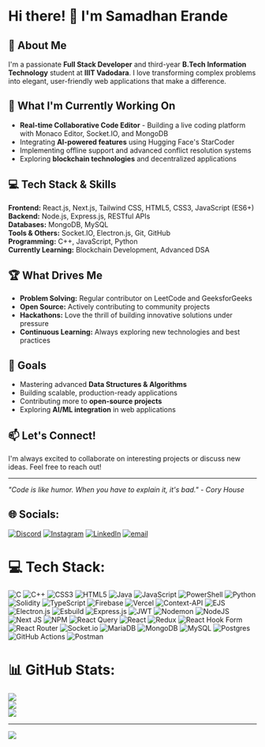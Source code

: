 # Hi there! 👋 I'm Samadhan Erande

## 🚀 About Me
I'm a passionate **Full Stack Developer** and third-year **B.Tech Information Technology** student at **IIIT Vadodara**. I love transforming complex problems into elegant, user-friendly web applications that make a difference.

## 🔭 What I'm Currently Working On
- **Real-time Collaborative Code Editor** - Building a live coding platform with Monaco Editor, Socket.IO, and MongoDB
- Integrating **AI-powered features** using Hugging Face's StarCoder
- Implementing offline support and advanced conflict resolution systems
- Exploring **blockchain technologies** and decentralized applications

## 💻 Tech Stack & Skills
**Frontend:** React.js, Next.js, Tailwind CSS, HTML5, CSS3, JavaScript (ES6+)  
**Backend:** Node.js, Express.js, RESTful APIs  
**Databases:** MongoDB, MySQL  
**Tools & Others:** Socket.IO, Electron.js, Git, GitHub  
**Programming:** C++, JavaScript, Python  
**Currently Learning:** Blockchain Development, Advanced DSA

## 🏆 What Drives Me
- **Problem Solving:** Regular contributor on LeetCode and GeeksforGeeks
- **Open Source:** Actively contributing to community projects
- **Hackathons:** Love the thrill of building innovative solutions under pressure
- **Continuous Learning:** Always exploring new technologies and best practices

## 🎯 Goals
- Mastering advanced **Data Structures & Algorithms**
- Building scalable, production-ready applications
- Contributing more to **open-source projects**
- Exploring **AI/ML integration** in web applications

## 📫 Let's Connect!
I'm always excited to collaborate on interesting projects or discuss new ideas. Feel free to reach out!

---

*"Code is like humor. When you have to explain it, it's bad." - Cory House*

## 🌐 Socials:
[![Discord](https://img.shields.io/badge/Discord-%237289DA.svg?logo=discord&logoColor=white)](https://discord.gg/samadhan2003) [![Instagram](https://img.shields.io/badge/Instagram-%23E4405F.svg?logo=Instagram&logoColor=white)](https://instagram.com/samadhan_sami) [![LinkedIn](https://img.shields.io/badge/LinkedIn-%230077B5.svg?logo=linkedin&logoColor=white)](https://linkedin.com/in/samadhan-erande-103712326) [![email](https://img.shields.io/badge/Email-D14836?logo=gmail&logoColor=white)](mailto:erandesamadhan2003@gmail.com) 

# 💻 Tech Stack:
![C](https://img.shields.io/badge/c-%2300599C.svg?style=for-the-badge&logo=c&logoColor=white) ![C++](https://img.shields.io/badge/c++-%2300599C.svg?style=for-the-badge&logo=c%2B%2B&logoColor=white) ![CSS3](https://img.shields.io/badge/css3-%231572B6.svg?style=for-the-badge&logo=css3&logoColor=white) ![HTML5](https://img.shields.io/badge/html5-%23E34F26.svg?style=for-the-badge&logo=html5&logoColor=white) ![Java](https://img.shields.io/badge/java-%23ED8B00.svg?style=for-the-badge&logo=openjdk&logoColor=white) ![JavaScript](https://img.shields.io/badge/javascript-%23323330.svg?style=for-the-badge&logo=javascript&logoColor=%23F7DF1E) ![PowerShell](https://img.shields.io/badge/PowerShell-%235391FE.svg?style=for-the-badge&logo=powershell&logoColor=white) ![Python](https://img.shields.io/badge/python-3670A0?style=for-the-badge&logo=python&logoColor=ffdd54) ![Solidity](https://img.shields.io/badge/Solidity-%23363636.svg?style=for-the-badge&logo=solidity&logoColor=white) ![TypeScript](https://img.shields.io/badge/typescript-%23007ACC.svg?style=for-the-badge&logo=typescript&logoColor=white) ![Firebase](https://img.shields.io/badge/firebase-%23039BE5.svg?style=for-the-badge&logo=firebase) ![Vercel](https://img.shields.io/badge/vercel-%23000000.svg?style=for-the-badge&logo=vercel&logoColor=white) ![Context-API](https://img.shields.io/badge/Context--Api-000000?style=for-the-badge&logo=react) ![EJS](https://img.shields.io/badge/ejs-%23B4CA65.svg?style=for-the-badge&logo=ejs&logoColor=black) ![Electron.js](https://img.shields.io/badge/Electron-191970?style=for-the-badge&logo=Electron&logoColor=white) ![Esbuild](https://img.shields.io/badge/esbuild-%23FFCF00.svg?style=for-the-badge&logo=esbuild&logoColor=black) ![Express.js](https://img.shields.io/badge/express.js-%23404d59.svg?style=for-the-badge&logo=express&logoColor=%2361DAFB) ![JWT](https://img.shields.io/badge/JWT-black?style=for-the-badge&logo=JSON%20web%20tokens) ![Nodemon](https://img.shields.io/badge/NODEMON-%23323330.svg?style=for-the-badge&logo=nodemon&logoColor=%BBDEAD) ![NodeJS](https://img.shields.io/badge/node.js-6DA55F?style=for-the-badge&logo=node.js&logoColor=white) ![Next JS](https://img.shields.io/badge/Next-black?style=for-the-badge&logo=next.js&logoColor=white) ![NPM](https://img.shields.io/badge/NPM-%23CB3837.svg?style=for-the-badge&logo=npm&logoColor=white) ![React Query](https://img.shields.io/badge/-React%20Query-FF4154?style=for-the-badge&logo=react%20query&logoColor=white) ![React](https://img.shields.io/badge/react-%2320232a.svg?style=for-the-badge&logo=react&logoColor=%2361DAFB) ![Redux](https://img.shields.io/badge/redux-%23593d88.svg?style=for-the-badge&logo=redux&logoColor=white) ![React Hook Form](https://img.shields.io/badge/React%20Hook%20Form-%23EC5990.svg?style=for-the-badge&logo=reacthookform&logoColor=white) ![React Router](https://img.shields.io/badge/React_Router-CA4245?style=for-the-badge&logo=react-router&logoColor=white) ![Socket.io](https://img.shields.io/badge/Socket.io-black?style=for-the-badge&logo=socket.io&badgeColor=010101) ![MariaDB](https://img.shields.io/badge/MariaDB-003545?style=for-the-badge&logo=mariadb&logoColor=white) ![MongoDB](https://img.shields.io/badge/MongoDB-%234ea94b.svg?style=for-the-badge&logo=mongodb&logoColor=white) ![MySQL](https://img.shields.io/badge/mysql-4479A1.svg?style=for-the-badge&logo=mysql&logoColor=white) ![Postgres](https://img.shields.io/badge/postgres-%23316192.svg?style=for-the-badge&logo=postgresql&logoColor=white) ![GitHub Actions](https://img.shields.io/badge/github%20actions-%232671E5.svg?style=for-the-badge&logo=githubactions&logoColor=white) ![Postman](https://img.shields.io/badge/Postman-FF6C37?style=for-the-badge&logo=postman&logoColor=white)
# 📊 GitHub Stats:
![](https://github-readme-stats.vercel.app/api?username=erandesamadhan2003&theme=dark&hide_border=false&include_all_commits=false&count_private=false)<br/>
![](https://nirzak-streak-stats.vercel.app/?user=erandesamadhan2003&theme=dark&hide_border=false)<br/>
![](https://github-readme-stats.vercel.app/api/top-langs/?username=erandesamadhan2003&theme=dark&hide_border=false&include_all_commits=false&count_private=false&layout=compact)

---
[![](https://visitcount.itsvg.in/api?id=erandesamadhan2003&icon=0&color=0)](https://visitcount.itsvg.in)

<!-- Proudly created with GPRM ( https://gprm.itsvg.in ) -->
